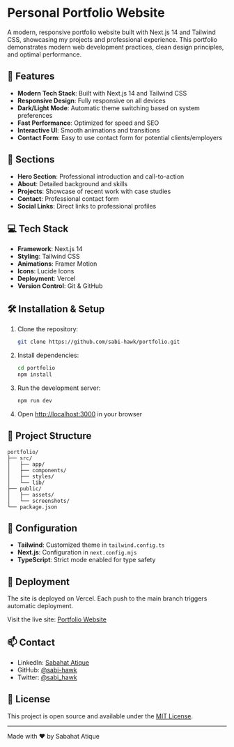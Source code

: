 # Personal Portfolio Website

A modern, responsive portfolio website built with Next.js 14 and Tailwind CSS, showcasing my projects and professional experience. This portfolio demonstrates modern web development practices, clean design principles, and optimal performance.

## 🌟 Features

- **Modern Tech Stack**: Built with Next.js 14 and Tailwind CSS
- **Responsive Design**: Fully responsive on all devices
- **Dark/Light Mode**: Automatic theme switching based on system preferences
- **Fast Performance**: Optimized for speed and SEO
- **Interactive UI**: Smooth animations and transitions
- **Contact Form**: Easy to use contact form for potential clients/employers

## 🚀 Sections

- **Hero Section**: Professional introduction and call-to-action
- **About**: Detailed background and skills
- **Projects**: Showcase of recent work with case studies
- **Contact**: Professional contact form
- **Social Links**: Direct links to professional profiles

## 💻 Tech Stack

- **Framework**: Next.js 14
- **Styling**: Tailwind CSS
- **Animations**: Framer Motion
- **Icons**: Lucide Icons
- **Deployment**: Vercel
- **Version Control**: Git & GitHub

## 🛠️ Installation & Setup

1. Clone the repository:
   ```bash
   git clone https://github.com/sabi-hawk/portfolio.git
   ```

2. Install dependencies:
   ```bash
   cd portfolio
   npm install
   ```

3. Run the development server:
   ```bash
   npm run dev
   ```

4. Open [http://localhost:3000](http://localhost:3000) in your browser

## 📱 Project Structure

```
portfolio/
├── src/
│   ├── app/
│   ├── components/
│   ├── styles/
│   └── lib/
├── public/
│   ├── assets/
│   └── screenshots/
└── package.json
```

## 🔧 Configuration

- **Tailwind**: Customized theme in `tailwind.config.ts`
- **Next.js**: Configuration in `next.config.mjs`
- **TypeScript**: Strict mode enabled for type safety

## 🚀 Deployment

The site is deployed on Vercel. Each push to the main branch triggers automatic deployment.

Visit the live site: [Portfolio Website](https://sabahat-atique.vercel.app)

## 📫 Contact

- LinkedIn: [Sabahat Atique](https://linkedin.com/in/sabahat-atique)
- GitHub: [@sabi-hawk](https://github.com/sabi-hawk)
- Twitter: [@sabi_hawk](https://twitter.com/sabi_hawk)

## 📄 License

This project is open source and available under the [MIT License](LICENSE).

---
Made with ❤️ by Sabahat Atique